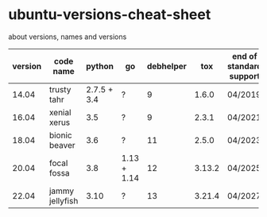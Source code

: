 # ubuntu-versions-cheat-sheet
about versions, names and versions

| version | code name | python | go | debhelper | tox | end of standard support | eol |
|---|---|---|---|---|---|---|---|
| 14.04 | trusty tahr | 2.7.5 + 3.4 | ? | 9 | 1.6.0 | 04/2019 | 04/2024 |
| 16.04 | xenial xerus | 3.5 | ? | 9 | 2.3.1 | 04/2021 | 04/2026 |
| 18.04 | bionic beaver | 3.6 | ? | 11 | 2.5.0 | 04/2023 | 04/2028 |
| 20.04 | focal fossa | 3.8 | 1.13 + 1.14 | 12 | 3.13.2 | 04/2025 | 04/2030 |
| 22.04 | jammy jellyfish | 3.10 | ? | 13 | 3.21.4 | 04/2027 | 04/2032 |
